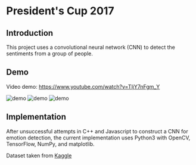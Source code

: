 # President's Cup 2017

## Introduction
This project uses a convolutional neural network (CNN) to detect the sentiments from a group of people.

## Demo
Video demo: https://www.youtube.com/watch?v=TljY7nFgm_Y 

![demo](https://i.imgur.com/QWxWazG.png)
![demo](https://i.imgur.com/0Y24Jl2.png)
![demo](https://i.imgur.com/mHmVDcT.png)

## Implementation
After unsuccessful attempts in C++ and Javascript to construct a CNN for emotion detection, the current implementation uses Python3 with OpenCV, TensorFlow, NumPy, and matplotlib. 

Dataset taken from [Kaggle](https://inclass.kaggle.com/c/facial-keypoints-detector)

